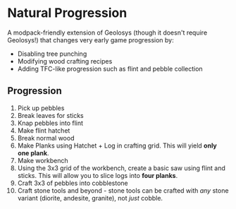# Natural Progression

A modpack-friendly extension of Geolosys (though it doesn't require Geolosys!) that changes very early game progression by:

- Disabling tree punching
- Modifying wood crafting recipes
- Adding TFC-like progression such as flint and pebble collection

## Progression

1. Pick up pebbles
2. Break leaves for sticks
3. Knap pebbles into flint
4. Make flint hatchet
5. Break normal wood
6. Make Planks using Hatchet + Log in crafting grid. This will yield **only one plank**.
7. Make workbench
8. Using the 3x3 grid of the workbench, create a basic saw using flint and sticks. This will allow you to slice logs into **four planks**.
9. Craft 3x3 of pebbles into cobblestone
10. Craft stone tools and beyond - stone tools can be crafted with *any* stone variant (diorite, andesite, granite), not *just* cobble.


